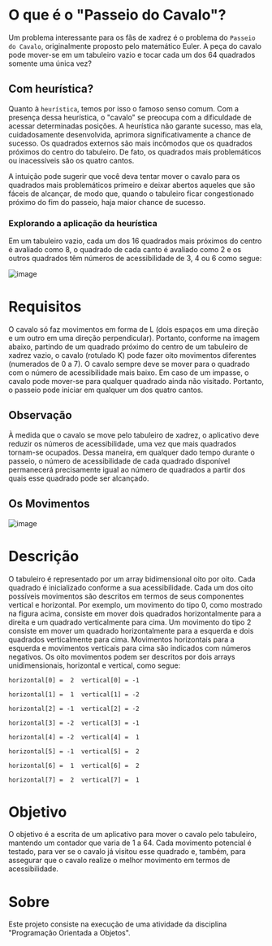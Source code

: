 # O que é o "Passeio do Cavalo"?

Um problema interessante para os fãs de xadrez é o problema do ```Passeio do Cavalo```, originalmente proposto pelo matemático Euler. 
A peça do cavalo pode mover-se em um tabuleiro vazio e tocar cada um dos 64 quadrados somente uma única vez?

## Com heurística?

Quanto à ```heurística```, temos por isso o famoso senso comum. Com a presença dessa heurística, o "cavalo" se preocupa com a dificuldade de acessar determinadas posições.
A heurística não garante sucesso, mas ela, cuidadosamente desenvolvida, aprimora significativamente a chance de sucesso. 
Os quadrados externos são mais incômodos que os quadrados próximos do centro do tabuleiro. De fato, os quadrados mais problemáticos ou inacessíveis são os quatro cantos.

A intuição pode sugerir que você deva tentar mover o cavalo para os quadrados mais problemáticos primeiro e deixar abertos aqueles que são fáceis de alcançar, de modo que, quando o tabuleiro ficar congestionado próximo do fim do passeio, haja maior chance de sucesso.

### Explorando a aplicação da heurística

Em um tabuleiro vazio, cada um dos 16 quadrados mais próximos do centro é avaliado como 8, o quadrado de cada canto é avaliado como 2 e os outros quadrados têm números de acessibilidade de 3, 4 ou 6 como segue:

![image](https://github.com/andref03/Passeio-Cavalo-Com-Heuristica/assets/140921456/e54c1d2b-9495-44ed-b50d-87aa111e8077)


# Requisitos

O cavalo só faz movimentos em forma de L (dois espaços em uma direção e um outro em uma direção perpendicular).
Portanto, conforme na imagem abaixo, partindo de um quadrado próximo do centro de um tabuleiro de xadrez vazio, o cavalo (rotulado K) pode fazer oito movimentos diferentes (numerados de 0 a 7).
O cavalo sempre deve se mover para o quadrado com o número de acessibilidade mais baixo.
Em caso de um impasse, o cavalo pode mover-se para qualquer quadrado ainda não visitado.
Portanto, o passeio pode iniciar em qualquer um dos quatro cantos. 

## Observação

À medida que o cavalo se move pelo tabuleiro de xadrez, o aplicativo deve reduzir os números de acessibilidade, uma vez que mais quadrados tornam-se ocupados.
Dessa maneira, em qualquer dado tempo durante o passeio, o número de acessibilidade de cada quadrado disponível permanecerá precisamente igual ao número de quadrados a partir dos quais esse quadrado pode ser alcançado.

## Os Movimentos
![image](https://github.com/andref03/Passeio-Cavalo-Sem-Heuristica/assets/140921456/f4f499bd-abca-4a25-903e-5c37a9b12f15)

# Descrição

O tabuleiro é representado por um array bidimensional oito por oito. Cada quadrado é inicializado conforme a sua acessibilidade. 
Cada um dos oito possíveis movimentos são descritos em termos de seus componentes vertical e horizontal. 
Por exemplo, um movimento do tipo 0, como mostrado na figura acima, consiste em mover dois quadrados horizontalmente para a direita e um quadrado verticalmente para cima.
Um movimento do tipo 2 consiste em mover um quadrado horizontalmente para a esquerda e dois quadrados verticalmente para cima.
Movimentos horizontais para a esquerda e movimentos verticais para cima são indicados com números negativos. 
Os oito movimentos podem ser descritos por dois arrays unidimensionais, horizontal e vertical, como segue:

```horizontal[0] =  2  vertical[0] = -1```

```horizontal[1] =  1  vertical[1] = -2```

```horizontal[2] = -1  vertical[2] = -2```

```horizontal[3] = -2  vertical[3] = -1```

```horizontal[4] = -2  vertical[4] =  1```

```horizontal[5] = -1  vertical[5] =  2```

```horizontal[6] =  1  vertical[6] =  2```

```horizontal[7] =  2  vertical[7] =  1```

# Objetivo 

O objetivo é a escrita de um aplicativo para mover o cavalo pelo tabuleiro, mantendo um contador que varia de 1 a 64.
Cada movimento potencial é testado, para ver se o cavalo já visitou esse quadrado e, também, para assegurar que o cavalo realize o melhor movimento em termos de acessibilidade.

# Sobre

Este projeto consiste na execução de uma atividade da disciplina "Programação Orientada a Objetos".
